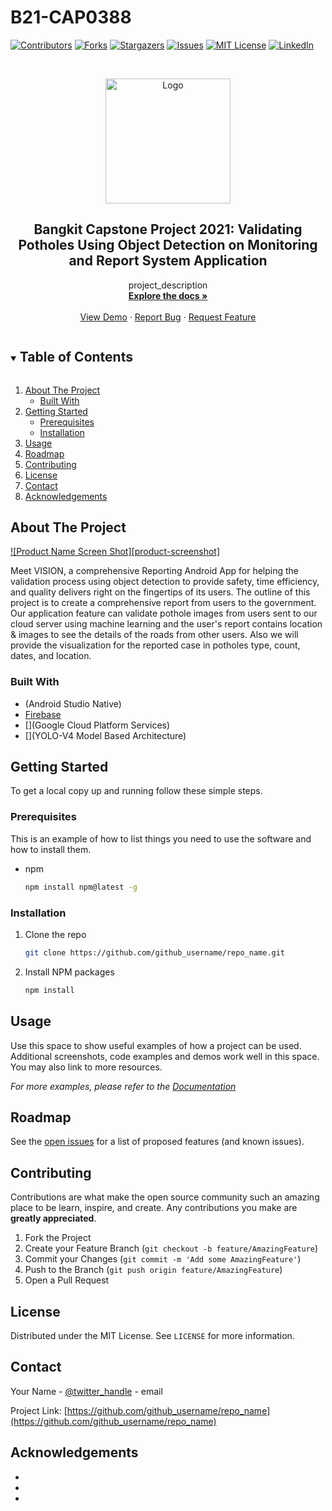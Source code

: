 # B21-CAP0388
<!--
*** Thanks for checking out the Best-README-Template. If you have a suggestion
*** that would make this better, please fork the repo and create a pull request
*** or simply open an issue with the tag "enhancement".
*** Thanks again! Now go create something AMAZING! :D
***
***
***
*** To avoid retyping too much info. Do a search and replace for the following:
*** github_username, repo_name, twitter_handle, email, project_title, project_description
-->



<!-- PROJECT SHIELDS -->
<!--
*** I'm using markdown "reference style" links for readability.
*** Reference links are enclosed in brackets [ ] instead of parentheses ( ).
*** See the bottom of this document for the declaration of the reference variables
*** for contributors-url, forks-url, etc. This is an optional, concise syntax you may use.
*** https://www.markdownguide.org/basic-syntax/#reference-style-links
-->
[![Contributors][contributors-shield]][contributors-url]
[![Forks][forks-shield]][forks-url]
[![Stargazers][stars-shield]][stars-url]
[![Issues][issues-shield]][issues-url]
[![MIT License][license-shield]][license-url]
[![LinkedIn][linkedin-shield]][linkedin-url]



<!-- PROJECT LOGO -->
<br />
<p align="center">
  <a href="https://github.com/anugrahakbarp/B21-CAP0388/">
    <img src="https://user-images.githubusercontent.com/69615570/119249729-129a8500-bbc5-11eb-9e61-1cecd7084d03.png" alt="Logo" width="200" height="200">
  </a>

  <h2 align="center">Bangkit Capstone Project 2021: Validating Potholes Using Object Detection on Monitoring and Report System Application</h2>

  <p align="center">
    project_description
    <br />
    <a href="https://docs.google.com/document/d/1-W_qnjDcqY2GAJGV1wSwdfEx_0f4BUwIOsrZp9TgY0U/edit?usp=sharing"><strong>Explore the docs »</strong></a>
    <br />
    <br />
    <a href="">View Demo</a>
    ·
    <a href="https://github.com/anugrahakbarp/B21-CAP0388/issues">
      Report Bug</a>
    ·
    <a href="https://github.com/anugrahakbarp/B21-CAP0388/issues">Request Feature</a>
  </p>
</p>



<!-- TABLE OF CONTENTS -->
<details open="open">
  <summary><h2 style="display: inline-block">Table of Contents</h2></summary>
  <ol>
    <li>
      <a href="#about-the-project">About The Project</a>
      <ul>
        <li><a href="#built-with">Built With</a></li>
      </ul>
    </li>
    <li>
      <a href="#getting-started">Getting Started</a>
      <ul>
        <li><a href="#prerequisites">Prerequisites</a></li>
        <li><a href="#installation">Installation</a></li>
      </ul>
    </li>
    <li><a href="#usage">Usage</a></li>
    <li><a href="#roadmap">Roadmap</a></li>
    <li><a href="#contributing">Contributing</a></li>
    <li><a href="#license">License</a></li>
    <li><a href="#contact">Contact</a></li>
    <li><a href="#acknowledgements">Acknowledgements</a></li>
  </ol>
</details>



<!-- ABOUT THE PROJECT -->
## About The Project

[![Product Name Screen Shot][product-screenshot]](https://example.com)

Meet VISION, a comprehensive Reporting Android App for helping the validation process using object detection to provide safety, time efficiency, and quality delivers right on the fingertips of its users. The outline of this project is to create a comprehensive report from users to the government. Our application feature can validate pothole images from users sent to our cloud server using machine learning and the user's report contains location & images to see the details of the roads from other users. Also we will provide the visualization for the reported case in potholes type, count, dates, and location.

### Built With

* (Android Studio Native)
* [Firebase]()
* [](Google Cloud Platform Services)
* [](YOLO-V4 Model Based Architecture)



<!-- GETTING STARTED -->
## Getting Started

To get a local copy up and running follow these simple steps.

### Prerequisites

This is an example of how to list things you need to use the software and how to install them.
* npm
  ```sh
  npm install npm@latest -g
  ```

### Installation

1. Clone the repo
   ```sh
   git clone https://github.com/github_username/repo_name.git
   ```
2. Install NPM packages
   ```sh
   npm install
   ```



<!-- USAGE EXAMPLES -->
## Usage

Use this space to show useful examples of how a project can be used. Additional screenshots, code examples and demos work well in this space. You may also link to more resources.

_For more examples, please refer to the [Documentation](https://example.com)_



<!-- ROADMAP -->
## Roadmap

See the [open issues](https://github.com/github_username/repo_name/issues) for a list of proposed features (and known issues).



<!-- CONTRIBUTING -->
## Contributing

Contributions are what make the open source community such an amazing place to be learn, inspire, and create. Any contributions you make are **greatly appreciated**.

1. Fork the Project
2. Create your Feature Branch (`git checkout -b feature/AmazingFeature`)
3. Commit your Changes (`git commit -m 'Add some AmazingFeature'`)
4. Push to the Branch (`git push origin feature/AmazingFeature`)
5. Open a Pull Request



<!-- LICENSE -->
## License

Distributed under the MIT License. See `LICENSE` for more information.



<!-- CONTACT -->
## Contact

Your Name - [@twitter_handle](https://twitter.com/twitter_handle) - email

Project Link: [https://github.com/github_username/repo_name](https://github.com/github_username/repo_name)



<!-- ACKNOWLEDGEMENTS -->
## Acknowledgements

* []()
* []()
* []()





<!-- MARKDOWN LINKS & IMAGES -->
<!-- https://www.markdownguide.org/basic-syntax/#reference-style-links -->
[contributors-shield]: https://img.shields.io/github/contributors/anugrahakbarp/B21-CAP0388.svg?style=for-the-badge
[contributors-url]: https://github.com/anugrahakbarp/B21-CAP0388/graphs/contributors
[forks-shield]: https://img.shields.io/github/forks/anugrahakbarp/B21-CAP0388.svg?style=for-the-badge
[forks-url]: https://github.com/anugrahakbarp/B21-CAP0388/network/members
[stars-shield]: https://img.shields.io/github/stars/anugrahakbarp/B21-CAP0388.svg?style=for-the-badge
[stars-url]: https://github.com/anugrahakbarp/B21-CAP0388/stargazers
[issues-shield]: https://img.shields.io/github/issues/anugrahakbarp/B21-CAP0388.svg?style=for-the-badge
[issues-url]: https://github.com/anugrahakbarp/B21-CAP0388/issues
[license-shield]: https://img.shields.io/github/license/anugrahakbarp/B21-CAP0388.svg?style=for-the-badge
[license-url]: https://github.com/anugrahakbarp/B21-CAP0388/blob/master/LICENSE.txt
[linkedin-shield]: https://img.shields.io/badge/-LinkedIn-black.svg?style=for-the-badge&logo=linkedin&colorB=555
[linkedin-url]: https://linkedin.com/in/anugrahakbarp/
